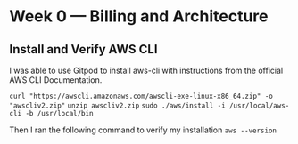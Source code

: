 # Week 0 — Billing and Architecture

## Install and Verify AWS CLI

I was able to use Gitpod to install aws-cli with instructions from the official AWS CLI Documentation.

`curl "https://awscli.amazonaws.com/awscli-exe-linux-x86_64.zip" -o "awscliv2.zip"`
`unzip awscliv2.zip`
`sudo ./aws/install -i /usr/local/aws-cli -b /usr/local/bin`

Then I ran the following command to verify my installation
`aws --version`